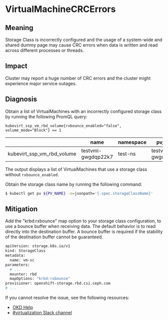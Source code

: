 # VirtualMachineCRCErrors
<!-- Edited by machadovilaca, october 2023-->

## Meaning 

Storage Class is incorrectly configured and the usage of a system-wide and
shared dummy page may cause CRC errors when data is written and read across
different processes or threads.

## Impact

Cluster may report a huge number of CRC errors and the cluster might experience
major service outages.

## Diagnosis

Obtain a list of VirtualMachines with an incorrectly configured storage class by
running the following PromQL query:

<!--DS: You can use the Openshift metrics explorer available at 'https://{OPENSHIFT_BASE_URL}/monitoring/query-browser'.-->

```promql
kubevirt_ssp_vm_rbd_volume{rxbounce_enabled="false", volume_mode="Block"} == 1
```

|                            | name               | namespace | pv_name            | rxbounce_enabled | volume_mode | value |
|----------------------------|--------------------|-----------|--------------------|------------------|-------------|-------|
| kubevirt_ssp_vm_rbd_volume | testvmi-gwgdqp22k7 | test-ns   | testvmi-gwgdqp22k7 | false            | Block       | 1     |

The output displays a list of VirtualMachines that use a storage class without
`rxbounce_enabled`.

Obtain the storage class name by running the following command:

```bash
$ kubectl get pv ${PV_NAME} -o=jsonpath='{.spec.storageClassName}'
```

## Mitigation

Add the "krbd:rxbounce" map option to your storage class configuration, to use
a bounce buffer when receiving data. The default behavior is to read directly
into the destination buffer. A bounce buffer is required if the stability of the
destination buffer cannot be guaranteed.

```bash
apiVersion: storage.k8s.io/v1
kind: StorageClass
metadata:
  name: vm-sc
parameters:
  # ...
  mounter: rbd
  mapOptions: "krbd:rxbounce"
provisioner: openshift-storage.rbd.csi.ceph.com
# ...
```

If you cannot resolve the issue, see the following resources:

- [OKD Help](https://www.okd.io/help/)
- [#virtualization Slack channel](https://kubernetes.slack.com/channels/virtualization)
